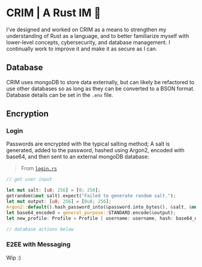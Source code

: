# CRIM | A Rust IM 🦀
I've designed and worked on CRIM as a means to strengthen my understanding of Rust as a language, and to better familiarize myself with lower-level concepts, cybersecurity, and database management. I continually work to improve it and make it as secure as I can.

## Database
CRIM uses mongoDB to store data externally, but can likely be refactored to use other databases so as long as they can be converted to a BSON format. Database details can be set in the `.env` file.

## Encryption
### Login
Passwords are encrypted with the typical salting method; A salt is generated, added to the password, hashed using Argon2, encoded with base64, and then sent to an external mongoDB database:
> From [`login.rs`](src/core/login.rs)
```rust
// get user input

let mut salt: [u8; 256] = [0; 256];
getrandom(&mut salt).expect("Failed to generate random salt.");
let mut output: [u8; 256] = [0u8; 256];
Argon2::default().hash_password_into(&password.into_bytes(), &salt, &mut output).expect("failed to hash password");
let base64_encoded = general_purpose::STANDARD.encode(&output);
let new_profile: Profile = Profile { username: username, hash: base64_encoded, salt: salt.to_vec() };

// database actions below
```

### E2EE with Messaging
Wip :)
